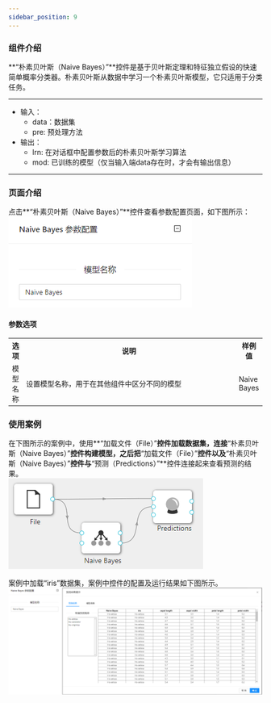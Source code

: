 ```yaml
---
sidebar_position: 9
---
```

### 组件介绍
**“朴素贝叶斯（Naive Bayes）”**控件是基于贝叶斯定理和特征独立假设的快速简单概率分类器。朴素贝叶斯从数据中学习一个朴素贝叶斯模型，它只适用于分类任务。

<hr/>

- 输入：
  - data：数据集
  - pre: 预处理方法
- 输出：
  - lrn: 在对话框中配置参数后的朴素贝叶斯学习算法
  - mod: 已训练的模型（仅当输入端data存在时，才会有输出信息）

<hr/>


### 页面介绍
点击**“朴素贝叶斯（Naive Bayes）”**控件查看参数配置页面，如下图所示：  
[ ![](/img/aistudio/model/naive-bayes/param.png) ](/img/aistudio/model/naive-bayes/param.png)

#### 参数选项
<table>
  <tr>
    <th>选项</th>
    <th width="650">说明</th>
    <th>样例值</th>
  </tr>
  <tr>
      <td>模型名称</td> 
      <td>
      设置模型名称，用于在其他组件中区分不同的模型
      </td> 
      <td>Naive Bayes</td>
  </tr>
</table>

### 使用案例
在下图所示的案例中，使用**“加载文件（File）”**控件加载数据集，连接**“朴素贝叶斯（Naive Bayes）”**控件构建模型，之后把**“加载文件（File）”**控件以及**“朴素贝叶斯（Naive Bayes）”**控件与**“预测（Predictions）”**控件连接起来查看预测的结果。  
[ ![](/img/aistudio/model/naive-bayes/workflow.png) ](/img/aistudio/model/naive-bayes/workflow.png)

案例中加载“iris”数据集，案例中控件的配置及运行结果如下图所示。  
[ ![](/img/aistudio/model/naive-bayes/workflow-result.png) ](/img/aistudio/model/naive-bayes/workflow-result.png)